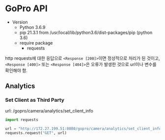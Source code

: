 # GoPro API

- Version
    - Python 3.6.9
    - pip 21.3.1 from /usr/local/lib/python3.6/dist-packages/pip (python 3.6)
    - require package
        - requests

http requests에 대한 응답으로 `<Response [200]>`이면 정상적으로 처리가 된 것이고, 
`<Response [400]>` 또는 `<Response [404]>`은 오류가 발생한 것으로 url이나 변수를 확인해야 함.

## Analytics

### Set Client as Third Party
url: /gopro/camera/analytics/set_client_info

``` Python
import requests

url = "http://172.27.199.51:8080/gopro/camera/analytics/set_client_info"
requests.request("GET", url)
```
